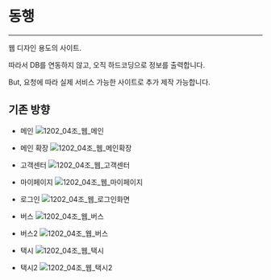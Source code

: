# 동행
<hr/>
웹 디자인 용도의 사이트.

따라서 DB를 연동하지 않고, 오직 하드코딩으로 정보를 출력합니다.

But, 요청에 따라 실제 서비스 가능한 사이트로 추가 제작 가능합니다.

## 기존 방향

  - 메인
  ![1202_04조_웹_메인](https://user-images.githubusercontent.com/24651852/73859720-d4693d00-487d-11ea-9c0e-4a8c161adb1a.jpg)

  - 메인 확장
  ![1202_04조_웹_메인확장](https://user-images.githubusercontent.com/24651852/73859769-ecd95780-487d-11ea-9f0e-84b05d01c208.jpg)
  
  - 고객센터
  ![1202_04조_웹_고객센터](https://user-images.githubusercontent.com/24651852/73859816-ff539100-487d-11ea-8510-ca1611a9adef.jpg)
  
  - 마이페이지
  ![1202_04조_웹_마이페이지](https://user-images.githubusercontent.com/24651852/73859840-08dcf900-487e-11ea-9dff-0e4f81252a50.jpg)
  
  - 로그인
  ![1202_04조_웹_로그인화면](https://user-images.githubusercontent.com/24651852/73859862-13978e00-487e-11ea-8a6a-7174b83f25ec.jpg)
  
  - 버스
  ![1202_04조_웹_버스](https://user-images.githubusercontent.com/24651852/73859899-1e522300-487e-11ea-9f15-5722014108cf.jpg)
  
  - 버스2
  ![1202_04조_웹_버스](https://user-images.githubusercontent.com/24651852/73859899-1e522300-487e-11ea-9f15-5722014108cf.jpg)
  
  - 택시
  ![1202_04조_웹_택시](https://user-images.githubusercontent.com/24651852/73859910-21e5aa00-487e-11ea-9046-3f97c8fcd387.jpg)
  
  - 택시2
  ![1202_04조_웹_택시2](https://user-images.githubusercontent.com/24651852/73859914-2316d700-487e-11ea-973a-6e0aa5d66f26.jpg)
